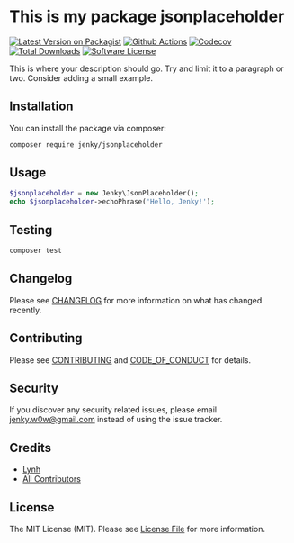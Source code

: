 
# This is my package jsonplaceholder

[![Latest Version on Packagist][ico-version]][link-packagist]
[![Github Actions][ico-gh-actions]][link-gh-actions]
[![Codecov][ico-codecov]][link-codecov]
[![Total Downloads][ico-downloads]][link-downloads]
[![Software License][ico-license]](LICENSE.md)

This is where your description should go. Try and limit it to a paragraph or two. Consider adding a small example.

## Installation

You can install the package via composer:

```bash
composer require jenky/jsonplaceholder
```

## Usage

```php
$jsonplaceholder = new Jenky\JsonPlaceholder();
echo $jsonplaceholder->echoPhrase('Hello, Jenky!');
```

## Testing

```bash
composer test
```

## Changelog

Please see [CHANGELOG](CHANGELOG.md) for more information on what has changed recently.

## Contributing

Please see [CONTRIBUTING](CONTRIBUTING.md) and [CODE_OF_CONDUCT](CODE_OF_CONDUCT.md) for details.

## Security

If you discover any security related issues, please email jenky.w0w@gmail.com instead of using the issue tracker.

## Credits

- [Lynh](https://github.com/jenky)
- [All Contributors](../../contributors)

## License

The MIT License (MIT). Please see [License File](LICENSE.md) for more information.

[ico-version]: https://img.shields.io/packagist/v/jenky/JsonPlaceholder.svg?style=for-the-badge
[ico-license]: https://img.shields.io/badge/license-MIT-brightgreen.svg?style=for-the-badge
[ico-travis]: https://img.shields.io/travis/jenky/JsonPlaceholder/master.svg?style=for-the-badge
[ico-scrutinizer]: https://img.shields.io/scrutinizer/coverage/g/jenky/JsonPlaceholder.svg?style=for-the-badge
[ico-code-quality]: https://img.shields.io/scrutinizer/g/jenky/JsonPlaceholder.svg?style=for-the-badge
[ico-gh-actions]: https://img.shields.io/github/actions/workflow/status/jenky/JsonPlaceholder/testing.yml?branch=main&label=actions&logo=github&style=for-the-badge
[ico-codecov]: https://img.shields.io/codecov/c/github/jenky/JsonPlaceholder?logo=codecov&style=for-the-badge
[ico-downloads]: https://img.shields.io/packagist/dt/jenky/JsonPlaceholder.svg?style=for-the-badge

[link-packagist]: https://packagist.org/packages/jenky/JsonPlaceholder
[link-travis]: https://travis-ci.org/jenky/JsonPlaceholder
[link-scrutinizer]: https://scrutinizer-ci.com/g/jenky/JsonPlaceholder/code-structure
[link-code-quality]: https://scrutinizer-ci.com/g/jenky/JsonPlaceholder
[link-gh-actions]: https://github.com/jenky/jenky/JsonPlaceholder
[link-codecov]: https://codecov.io/gh/jenky/JsonPlaceholder
[link-downloads]: https://packagist.org/packages/jenky/JsonPlaceholder

